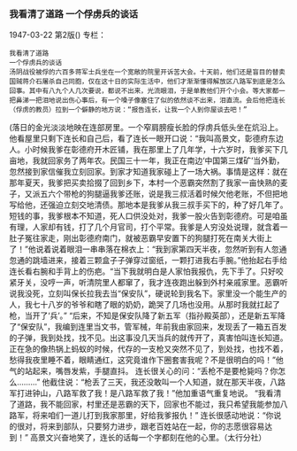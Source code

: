 ### 我看清了道路  一个俘虏兵的谈话

1947-03-22
第2版()
专栏：

    我看清了道路
    一个俘虏兵的谈话
    汤阴战役被俘的六百多蒋军士兵坐在一个宽敞的院里开诉苦大会。十天前，他们还是盲目的替卖国贼蒋介石屠杀自己同胞，仅在这十日的实际生活中，他们才渐渐懂得解放区八路军到底是怎么回事。其中有八九个人几次要说，都说不出来，光流眼泪，于是单教他们开个小会。等大家都一把鼻涕一把泪地说出伤心事后，有一个嗓子像塞住了似的依然谈不出来，泪直流。会后他把连长（俘虏的教员）拉到一个僻静的地方说：“报告连长，让我一个人到你屋谈去吧！”
   (落日的金光淡淡地映在连部房里。一个窄肩膀瘦长脸的俘虏兵低头坐在炕沿上。他看屋里只剩下连长和自己后，看了连长一眼开口说：“我叫高景文，彰德府东边人。小时候我爹在彰德府开木匠铺，我在那里上了几年学，十六岁时，我爹买下几亩地，我就回家务了两年农。民国三十一年，我正在南边‘中国第三煤矿’当外勤，忽然接到家信催我立刻回家。到家才知道我家碰上了一场大祸。事情是这样：就在那年夏天，我爹把买卖拾掇了回到乡下，本村一个恶霸突然割了我家一亩快熟的麦子，又派五六个带枪的狗腿逼我爹还账，说是我三叔活着时候欠他老账，不但把地写给他，还强迫立刻交地清债。那地本是我爹从我三叔手买下的，种了好几年了。短钱的事，我爹根本不知道，死人口供没处对，我爹一股火告到彰德府。可是咱虽有理，人家却有钱，打了几个月官司，打个平常。我爹是人穷没处说理，就含着一肚子冤往家走，刚出彰德府南门，就被恶霸早安置下的狗腿打死在南关大街上了！”他说着说着眼泪一串串落在棉衣上：“我到家第四天半夜，忽然听到有人忽通忽通的跳墙进来，接着三颗盒子子弹穿过窗纸，一颗打进我右手腕。”他抬起右手给连长看右腕和手背上的伤疤。“当下我就明白是人家怕我报仇，先下手了。只好咬紧牙关，没哼一声，听清院里人都窜了，我才连夜跑出躲到外村亲戚家里。恶霸听说我没死，立刻叫保长拉我去当“保安队”，硬说轮到我名下。家里没一个能生产的人，我七十八岁的爷爷和瞎了眼的奶奶，跪哭了几场也没用。从那时我就扛起了枪，当开了‘兵’。”
    “后来，不知是保安队降了新五军（指孙殿英部），还是新五军降了“保安队”，我编到连里当文书，管军械，年前我由家回来，发现丢了一箱五百发的子弹，我到处找，找不见。出这事没几天当兵的就传开了，真害怕叫连长知道。正在急的像热锅上蚂蚁的时候，代存的一支枪又突然不见了，到处找，也找不着，愁得我夜里睡不着，眼睛通红，这究竟谁作下圈套害我呢？不是很明白的吗！”他气的站起来，嘴唇发紫，手腿直抖。
    连长很关心的问：“丢枪不是要枪毙吗？你怎么………”
    他截住说：“枪丢了三天，我还没敢叫一个人知道，就在那天半夜，八路军打进钟山，八路军救了我！是八路军救了我！”他加重语气重复地说。
    “我看清了道路，我不能回家，村里还是恶霸的天下，回家也不能过，我只希望我能参加八路军，将来咱们一道儿打到我家那里，好给我爹报仇！”
    连长很感动地说：“你说的很对，将来到部队，只要努力进步，跟老百姓站在一起，你的志愿很容易达到！”
    高景文兴奋地笑了，连长的话每一个字都刻在他的心里。（太行分社）
